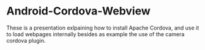 # Android-Cordova-Webview
These is a presentation exlpaining how to install Apache Cordova, and use it to load webpages internally besides as example the use of the camera cordova plugin.
